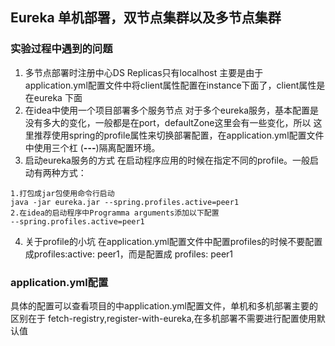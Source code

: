 ## Eureka 单机部署，双节点集群以及多节点集群

### 实验过程中遇到的问题
1. 多节点部署时注册中心DS Replicas只有localhost
主要是由于application.yml配置文件中将client属性配置在instance下面了，client属性是在eureka
下面
2. 在idea中使用一个项目部署多个服务节点
对于多个eureka服务，基本配置是没有多大的变化，一般都是在port，defaultZone这里会有一些变化，所以
这里推荐使用spring的profile属性来切换部署配置，在application.yml配置文件中使用三个杠
(**---**)隔离配置环境。
3. 启动eureka服务的方式
在启动程序应用的时候在指定不同的profile。一般启动有两种方式：
```
1.打包成jar包使用命令行启动
java -jar eureka.jar --spring.profiles.active=peer1
2.在idea的启动程序中Programma arguments添加以下配置
--spring.profiles.active=peer1
```
4. 关于profile的小坑
在application.yml配置文件中配置profiles的时候不要配置成profiles:active: peer1，而是配置成
profiles: peer1

### application.yml配置
具体的配置可以查看项目的中application.yml配置文件，单机和多机部署主要的区别在于
fetch-registry,register-with-eureka,在多机部署不需要进行配置使用默认值